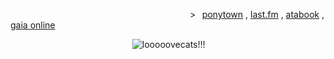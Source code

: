 ⠀⠀⠀⠀⠀⠀⠀⠀⠀⠀⠀⠀⠀⠀⠀⠀⠀⠀⠀⠀⠀⠀⠀⠀⠀⠀⠀⠀>⠀[ponytown](https://rentry.co/iwannawannawannawannawannaseethelight) , [last.fm](https://www.last.fm/user/godheadturntech) , [atabook](https://bloodyfullmoon.atabook.org) , [gaia online](https://www.gaiaonline.com/profiles/robertsmithxx/47085384/)

⠀⠀⠀⠀⠀⠀⠀⠀⠀⠀⠀⠀⠀⠀⠀⠀⠀⠀⠀![looooovecats!!!](https://files.catbox.moe/5797m3.gif)
